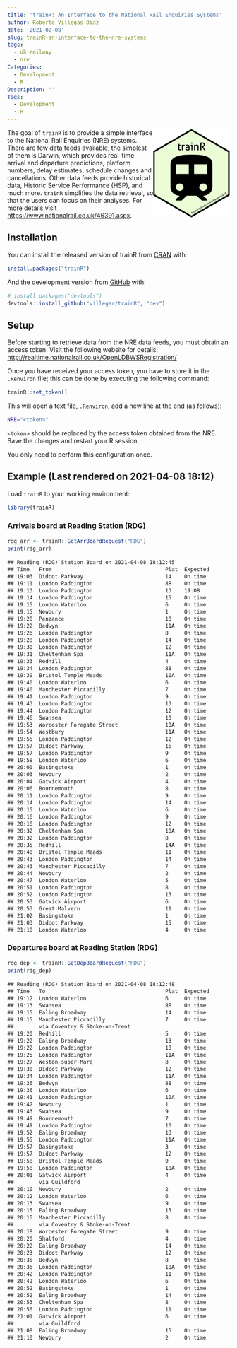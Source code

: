 ```yaml
---
title: 'trainR: An Interface to the National Rail Enquiries Systems'
author: Roberto Villegas-Diaz
date: '2021-02-08'
slug: trainR-an-interface-to-the-nre-systems
tags:
  - uk-railway
  - nre
Categories:
  - Development
  - R
Description: ''
Tags:
  - Development
  - R
---
```


<img src="https://raw.githubusercontent.com/villegar/trainR/main/inst/images/logo.png" alt="logo" align="right" height=200px/>

The goal of `trainR` is to provide a simple interface to the 
National Rail Enquiries (NRE) systems. There are few data feeds 
available, the simplest of them is Darwin, which provides real-time 
arrival and departure predictions, platform numbers, delay estimates, 
schedule changes and cancellations. Other data feeds provide historical 
data, Historic Service Performance (HSP), and much more. `trainR` 
simplifies the data retrieval, so that the users can focus on their 
analyses. For more details visit 
https://www.nationalrail.co.uk/46391.aspx.

## Installation

You can install the released version of trainR from [CRAN](https://CRAN.R-project.org) with:

``` r
install.packages("trainR")
```

And the development version from [GitHub](https://github.com/) with:

``` r
# install.packages("devtools")
devtools::install_github("villegar/trainR", "dev")
```

## Setup
Before starting to retrieve data from the NRE data feeds, you must obtain an access token. 
Visit the following website for details: http://realtime.nationalrail.co.uk/OpenLDBWSRegistration/

Once you have received your access token, you have to store it in the `.Renviron` file; this can be 
done by executing the following command:


```r
trainR::set_token()
```

This will open a text file, `.Renviron`, add a new line at the end (as follows):

```bash
NRE="<token>"
```

`<token>` should be replaced by the access token obtained from the NRE. Save the changes and restart 
your R session.

You only need to perform this configuration once.

## Example (Last rendered on 2021-04-08 18:12)

Load `trainR` to your working environment:

```r
library(trainR)
```

### Arrivals board at Reading Station (RDG)


```r
rdg_arr <- trainR::GetArrBoardRequest("RDG")
print(rdg_arr)
```

```
## Reading (RDG) Station Board on 2021-04-08 18:12:45
## Time   From                                    Plat  Expected
## 19:03  Didcot Parkway                          14    On time
## 19:11  London Paddington                       8B    On time
## 19:13  London Paddington                       13    19:08
## 19:14  London Paddington                       15    On time
## 19:15  London Waterloo                         6     On time
## 19:15  Newbury                                 1     On time
## 19:20  Penzance                                10    On time
## 19:22  Bedwyn                                  11A   On time
## 19:26  London Paddington                       8     On time
## 19:28  London Paddington                       14    On time
## 19:30  London Paddington                       12    On time
## 19:31  Cheltenham Spa                          11A   On time
## 19:33  Redhill                                 4     On time
## 19:34  London Paddington                       8B    On time
## 19:39  Bristol Temple Meads                    10A   On time
## 19:40  London Waterloo                         6     On time
## 19:40  Manchester Piccadilly                   7     On time
## 19:41  London Paddington                       9     On time
## 19:43  London Paddington                       13    On time
## 19:44  London Paddington                       12    On time
## 19:46  Swansea                                 10    On time
## 19:53  Worcester Foregate Street               10A   On time
## 19:54  Westbury                                11A   On time
## 19:55  London Paddington                       12    On time
## 19:57  Didcot Parkway                          15    On time
## 19:57  London Paddington                       9     On time
## 19:58  London Waterloo                         6     On time
## 20:00  Basingstoke                             1     On time
## 20:03  Newbury                                 2     On time
## 20:04  Gatwick Airport                         4     On time
## 20:06  Bournemouth                             8     On time
## 20:11  London Paddington                       9     On time
## 20:14  London Paddington                       14    On time
## 20:15  London Waterloo                         6     On time
## 20:16  London Paddington                       9     On time
## 20:18  London Paddington                       12    On time
## 20:32  Cheltenham Spa                          10A   On time
## 20:32  London Paddington                       8     On time
## 20:35  Redhill                                 14A   On time
## 20:40  Bristol Temple Meads                    11    On time
## 20:43  London Paddington                       14    On time
## 20:43  Manchester Piccadilly                   7     On time
## 20:44  Newbury                                 2     On time
## 20:47  London Waterloo                         5     On time
## 20:51  London Paddington                       8     On time
## 20:52  London Paddington                       13    On time
## 20:53  Gatwick Airport                         6     On time
## 20:53  Great Malvern                           11    On time
## 21:02  Basingstoke                             1     On time
## 21:03  Didcot Parkway                          15    On time
## 21:10  London Waterloo                         4     On time
```

### Departures board at Reading Station (RDG)


```r
rdg_dep <- trainR::GetDepBoardRequest("RDG")
print(rdg_dep)
```

```
## Reading (RDG) Station Board on 2021-04-08 18:12:48
## Time   To                                      Plat  Expected
## 19:12  London Waterloo                         6     On time
## 19:13  Swansea                                 8B    On time
## 19:15  Ealing Broadway                         14    On time
## 19:15  Manchester Piccadilly                   7     On time
##        via Coventry & Stoke-on-Trent           
## 19:20  Redhill                                 5     On time
## 19:22  Ealing Broadway                         13    On time
## 19:22  London Paddington                       10    On time
## 19:25  London Paddington                       11A   On time
## 19:27  Weston-super-Mare                       8     On time
## 19:30  Didcot Parkway                          12    On time
## 19:34  London Paddington                       11A   On time
## 19:36  Bedwyn                                  8B    On time
## 19:36  London Waterloo                         6     On time
## 19:41  London Paddington                       10A   On time
## 19:42  Newbury                                 1     On time
## 19:43  Swansea                                 9     On time
## 19:49  Bournemouth                             7     On time
## 19:49  London Paddington                       10    On time
## 19:52  Ealing Broadway                         13    On time
## 19:55  London Paddington                       11A   On time
## 19:57  Basingstoke                             3     On time
## 19:57  Didcot Parkway                          12    On time
## 19:58  Bristol Temple Meads                    9     On time
## 19:58  London Paddington                       10A   On time
## 20:01  Gatwick Airport                         4     On time
##        via Guildford                           
## 20:10  Newbury                                 2     On time
## 20:12  London Waterloo                         6     On time
## 20:13  Swansea                                 9     On time
## 20:15  Ealing Broadway                         15    On time
## 20:15  Manchester Piccadilly                   8     On time
##        via Coventry & Stoke-on-Trent           
## 20:18  Worcester Foregate Street               9     On time
## 20:20  Shalford                                4     On time
## 20:22  Ealing Broadway                         14    On time
## 20:23  Didcot Parkway                          12    On time
## 20:35  Bedwyn                                  8     On time
## 20:36  London Paddington                       10A   On time
## 20:42  London Paddington                       11    On time
## 20:42  London Waterloo                         6     On time
## 20:52  Basingstoke                             1     On time
## 20:52  Ealing Broadway                         14    On time
## 20:53  Cheltenham Spa                          8     On time
## 20:56  London Paddington                       11    On time
## 21:01  Gatwick Airport                         6     On time
##        via Guildford                           
## 21:08  Ealing Broadway                         15    On time
## 21:10  Newbury                                 2     On time
```
